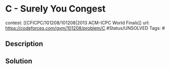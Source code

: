 # C - Surely You Congest

contest: [[CFICPC/101208/101208|2013 ACM-ICPC World Finals]]
url: https://codeforces.com/gym/101208/problem/C
#Status/UNSOLVED
Tags: #

## Description

## Solution

